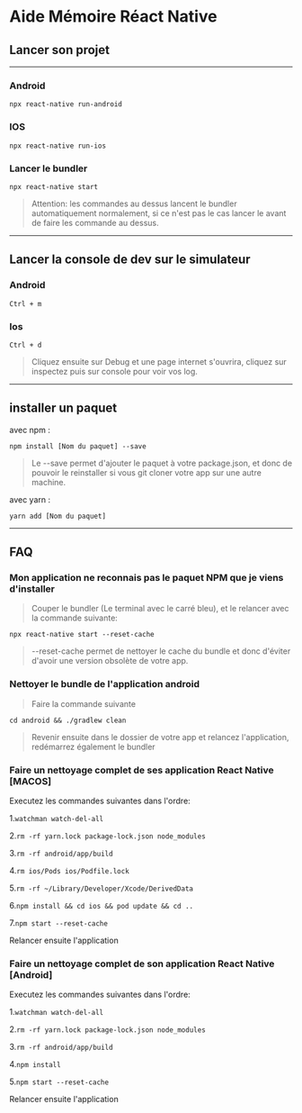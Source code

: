 # Aide Mémoire Réact Native 

## Lancer son projet
---


### Android

```npx react-native run-android```

### IOS


```npx react-native run-ios```


### Lancer le bundler


```npx react-native start```

> Attention: les commandes au dessus lancent le bundler automatiquement normalement, si ce n'est pas le cas lancer le avant de faire les commande au dessus.


---

## Lancer la console de dev sur le simulateur

### Android

```Ctrl + m```

### Ios

```Ctrl + d```

> Cliquez ensuite sur Debug et une page internet s'ouvrira, cliquez sur inspectez puis sur console pour voir vos log.
---
## installer un paquet

avec npm :

```npm install [Nom du paquet] --save```

>Le --save permet d'ajouter le paquet à votre package.json, et donc de pouvoir le reinstaller si vous git cloner votre app sur une autre machine. 

avec yarn :

```yarn add [Nom du paquet]```

---
## FAQ

### Mon application ne reconnais pas le paquet NPM que je viens d'installer 

> Couper le bundler (Le terminal avec le carré bleu), et le relancer avec la commande suivante:

`npx react-native start --reset-cache`

> --reset-cache permet de nettoyer le cache du bundle et donc d'éviter d'avoir une version obsolète de votre app.

### Nettoyer le bundle de l'application android

> Faire la commande suivante

```cd android && ./gradlew clean```

> Revenir ensuite dans le dossier de votre app et relancez l'application, redémarrez également le bundler

### Faire un nettoyage complet de ses application React Native [MACOS]

Executez les commandes suivantes dans l'ordre:

1.```watchman watch-del-all```

2.```rm -rf yarn.lock package-lock.json node_modules```

3.```rm -rf android/app/build```

4.```rm ios/Pods ios/Podfile.lock``` 

5.```rm -rf ~/Library/Developer/Xcode/DerivedData```

6.```npm install && cd ios && pod update && cd ..```

7.```npm start --reset-cache```

Relancer ensuite l'application

### Faire un nettoyage complet de son application React Native [Android]

Executez les commandes suivantes dans l'ordre:

1.```watchman watch-del-all```

2.```rm -rf yarn.lock package-lock.json node_modules```

3.```rm -rf android/app/build```

4.```npm install```

5.```npm start --reset-cache```

Relancer ensuite l'application
